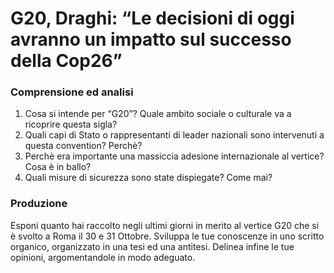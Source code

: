 # G20, Draghi: “Le decisioni di oggi avranno un impatto sul successo della Cop26”

### Comprensione ed analisi

1. Cosa si intende per “G20”? Quale ambito sociale o culturale va a ricoprire questa sigla?
2. Quali capi di Stato o rappresentanti di leader nazionali sono intervenuti a questa convention? Perchè?
3. Perchè era importante una massiccia adesione internazionale al vertice? Cosa è in ballo?
4. Quali misure di sicurezza sono state dispiegate? Come mai?

### Produzione

Esponi quanto hai raccolto negli ultimi giorni in merito al vertice G20 che si è svolto a Roma il 30 e 31 Ottobre. Sviluppa le tue conoscenze in uno scritto organico, organizzato in una tesi ed una antitesi. Delinea infine le tue opinioni, argomentandole in modo adeguato.
